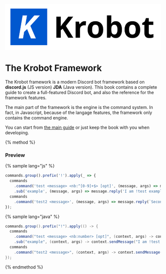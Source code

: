 ![](/assets/logo_full_black.png)

# The Krobot Framework

The Krobot framework is a modern Discord bot framework based on **discord.js** \(JS version\) **JDA** \(Java version\). This book contains a complete guide to create a full-featured Discord bot, and also the reference for the framework features.

The main part of the framework is the engine is the command system. In fact, in Javascript, because of the langage features, the framework only contains the command engine.

You can start from [the main guide](/guide/getting-started.md "Guide beggining") or just keep the book with you when developing.

{% method %}

### Preview

{% sample lang="js" %}

```js
commands.group().prefix('!').apply(_ => {
  commands
    .command('test <message> <nb:^[0-9]+$> [opt]', (message, args) => message.reply(`Test : (${args.get('nb')}`)).register()
    .sub('example', (message, args) => message.reply('I am !test example')).register();
  commands
    .command('test2 <message>', (message, args) => message.reply(`Second test : $message`)).register();
});
```

{% sample lang="java" %}

```java
commands.group().prefix("!").apply(() -> {
  commands
    .command("test <message> <nb:number> [opt]", (context, args) -> context.sendMessage("Test : ", args.get('nb'))).register()
    .sub("example", (context, args) -> context.sendMessage("I am !test example")).register();
  commands
    .command("test2 <message>", (context, args) -> context.sendMessage("Second test : {}", args.get("message"))).register();
});
```

{% endmethod %}



